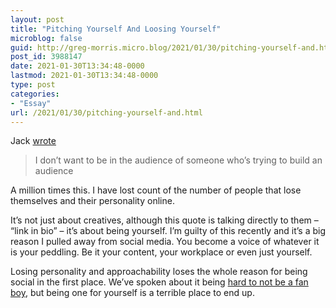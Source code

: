 ```yaml
---
layout: post
title: "Pitching Yourself And Loosing Yourself"
microblog: false
guid: http://greg-morris.micro.blog/2021/01/30/pitching-yourself-and.html
post_id: 3988147
date: 2021-01-30T13:34:48-0000
lastmod: 2021-01-30T13:34:48-0000
type: post
categories:
- "Essay"
url: /2021/01/30/pitching-yourself-and.html
---
```

<!--kg-card-begin: html--><p>Jack <a href="https://micro.baty.net/2021/01/30/i-dont-want.html">wrote</a></p>
<blockquote><p>
  I don’t want to be in the audience of someone who’s trying to build an audience
</p></blockquote>
<p>A million times this. I have lost count of the number of people that lose themselves and their personality online.</p>
<p>It’s not just about creatives, although this quote is talking directly to them – “link in bio” – it’s about being yourself. I’m guilty of this recently and it’s a big reason I pulled away from social media. You become a voice of whatever it is your peddling. Be it your content, your workplace or even just yourself.</p>
<p>Losing personality and approachability loses the whole reason for being social in the first place. We’ve spoken about it being <a href="https://gr36.com/not-being-a-fan-boy-is-hard/">hard to not be a fan boy</a>, but being one for yourself is a terrible place to end up.</p>
<!--kg-card-end: html-->

